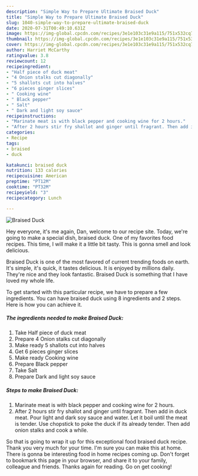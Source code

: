 ```yaml
---
description: "Simple Way to Prepare Ultimate Braised Duck"
title: "Simple Way to Prepare Ultimate Braised Duck"
slug: 1040-simple-way-to-prepare-ultimate-braised-duck
date: 2020-07-31T00:49:10.631Z
image: https://img-global.cpcdn.com/recipes/3e1e103c31e9a115/751x532cq70/braised-duck-recipe-main-photo.jpg
thumbnail: https://img-global.cpcdn.com/recipes/3e1e103c31e9a115/751x532cq70/braised-duck-recipe-main-photo.jpg
cover: https://img-global.cpcdn.com/recipes/3e1e103c31e9a115/751x532cq70/braised-duck-recipe-main-photo.jpg
author: Harriet McCarthy
ratingvalue: 3.8
reviewcount: 12
recipeingredient:
- "Half piece of duck meat"
- "4 Onion stalks cut diagonally"
- "5 shallots cut into halves"
- "6 pieces ginger slices"
- " Cooking wine"
- " Black pepper"
- " Salt"
- " Dark and light soy sauce"
recipeinstructions:
- "Marinate meat is with black pepper and cooking wine for 2 hours."
- "After 2 hours stir fry shallot and ginger until fragrant. Then add in duck meat. Pour light and dark soy sauce and water. Let it boil until the meat is tender. Use chopstick to poke the duck if its already tender. Then add onion stalks and cook a while."
categories:
- Recipe
tags:
- braised
- duck

katakunci: braised duck 
nutrition: 133 calories
recipecuisine: American
preptime: "PT12M"
cooktime: "PT32M"
recipeyield: "3"
recipecategory: Lunch

---
```



![Braised Duck](https://img-global.cpcdn.com/recipes/3e1e103c31e9a115/751x532cq70/braised-duck-recipe-main-photo.jpg)

Hey everyone, it's me again, Dan, welcome to our recipe site. Today, we're going to make a special dish, braised duck. One of my favorites food recipes. This time, I will make it a little bit tasty. This is gonna smell and look delicious.



Braised Duck is one of the most favored of current trending foods on earth. It's simple, it's quick, it tastes delicious. It is enjoyed by millions daily. They're nice and they look fantastic. Braised Duck is something that I have loved my whole life.


To get started with this particular recipe, we have to prepare a few ingredients. You can have braised duck using 8 ingredients and 2 steps. Here is how you can achieve it.

<!--inarticleads1-->

##### The ingredients needed to make Braised Duck:

1. Take Half piece of duck meat
1. Prepare 4 Onion stalks cut diagonally
1. Make ready 5 shallots cut into halves
1. Get 6 pieces ginger slices
1. Make ready  Cooking wine
1. Prepare  Black pepper
1. Take  Salt
1. Prepare  Dark and light soy sauce




<!--inarticleads2-->

##### Steps to make Braised Duck:

1. Marinate meat is with black pepper and cooking wine for 2 hours.
1. After 2 hours stir fry shallot and ginger until fragrant. Then add in duck meat. Pour light and dark soy sauce and water. Let it boil until the meat is tender. Use chopstick to poke the duck if its already tender. Then add onion stalks and cook a while.




So that is going to wrap it up for this exceptional food braised duck recipe. Thank you very much for your time. I'm sure you can make this at home. There is gonna be interesting food in home recipes coming up. Don't forget to bookmark this page in your browser, and share it to your family, colleague and friends. Thanks again for reading. Go on get cooking!
